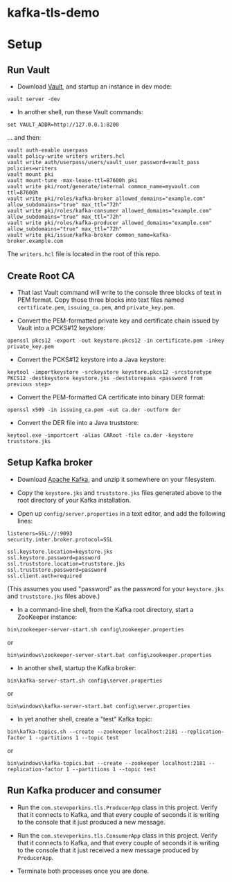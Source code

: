 kafka-tls-demo
==============



Setup
=====

Run Vault
---------
* Download [Vault](https://www.vaultproject.io/downloads.html), and startup an instance in dev mode:

```
vault server -dev
```

* In another shell, run these Vault commands:

```
set VAULT_ADDR=http://127.0.0.1:8200
```

... and then:

```
vault auth-enable userpass
vault policy-write writers writers.hcl
vault write auth/userpass/users/vault_user password=vault_pass policies=writers
vault mount pki
vault mount-tune -max-lease-ttl=87600h pki
vault write pki/root/generate/internal common_name=myvault.com ttl=87600h
vault write pki/roles/kafka-broker allowed_domains="example.com" allow_subdomains="true" max_ttl="72h"
vault write pki/roles/kafka-consumer allowed_domains="example.com" allow_subdomains="true" max_ttl="72h"
vault write pki/roles/kafka-producer allowed_domains="example.com" allow_subdomains="true" max_ttl="72h"
vault write pki/issue/kafka-broker common_name=kafka-broker.example.com
```

The `writers.hcl` file is located in the root of this repo.

Create Root CA
--------------

* That last Vault command will write to the console three blocks of text in PEM format.  Copy those three blocks into 
  text files named `certificate.pem`, `issuing_ca.pem`, and `private_key.pem`.

* Convert the PEM-formatted private key and certificate chain issued by Vault into a PCKS#12 keystore:

```
openssl pkcs12 -export -out keystore.pkcs12 -in certificate.pem -inkey private_key.pem
```

* Convert the PCKS#12 keystore into a Java keystore:

```
keytool -importkeystore -srckeystore keystore.pkcs12 -srcstoretype PKCS12 -destkeystore keystore.jks -deststorepass <password from previous step>
```

* Convert the PEM-formatted CA certificate into binary DER format:

```
openssl x509 -in issuing_ca.pem -out ca.der -outform der
```

* Convert the DER file into a Java truststore:

```
keytool.exe -importcert -alias CARoot -file ca.der -keystore truststore.jks
```

Setup Kafka broker
------------------

* Download [Apache Kafka](https://kafka.apache.org/downloads), and unzip it somewhere on your filesystem.

* Copy the `keystore.jks` and `truststore.jks` files generated above to the root directory of your Kafka installation.

* Open up `config/server.properties` in a text editor, and add the following lines:

```
listeners=SSL://:9093
security.inter.broker.protocol=SSL

ssl.keystore.location=keystore.jks
ssl.keystore.password=password
ssl.truststore.location=truststore.jks
ssl.truststore.password=password
ssl.client.auth=required
```

(This assumes you used "password" as the password for your `keystore.jks` and `truststore.jks` files above.)

* In a command-line shell, from the Kafka root directory, start a ZooKeeper instance:

```
bin\zookeeper-server-start.sh config\zookeeper.properties
```
or
```
bin\windows\zookeeper-server-start.bat config\zookeeper.properties
```

* In another shell, startup the Kafka broker:

```
bin\kafka-server-start.sh config\server.properties
```
or
```
bin\windows\kafka-server-start.bat config\server.properties
```

* In yet another shell, create a "test" Kafka topic:

```
bin\kafka-topics.sh --create --zookeeper localhost:2181 --replication-factor 1 --partitions 1 --topic test
```
or
```
bin\windows\kafka-topics.bat --create --zookeeper localhost:2181 --replication-factor 1 --partitions 1 --topic test
```

Run Kafka producer and consumer
-------------------------------

* Run the `com.steveperkins.tls.ProducerApp` class in this project.  Verify that it connects to Kafka, and that 
  every couple of seconds it is writing to the console that it just produced a new message.
  
* Run the `com.steveperkins.tls.ConsumerApp` class in this project.  Verify that it connects to Kafka, and that 
  every couple of seconds it is writing to the console that it just received a new message produced by `ProducerApp`.
  
* Terminate both processes once you are done.


